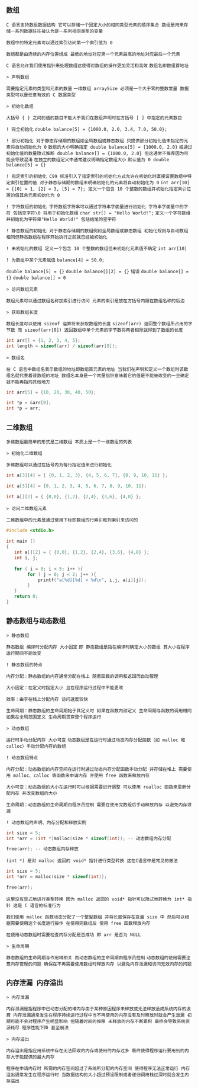 `数组`
--

`C 语言支持数组数据结构 它可以存储一个固定大小的相同类型元素的顺序集合 数组是用来存储一系列数据往往被认为是一系列相同类型的变量` 

`数组中的特定元素可以通过索引访问第一个索引值为 0`

`数组都是由连续的内存位置组成 最低的地址对应第一个元素最高的地址对应最后一个元素` 

`C 语言允许我们使用指针来处理数组这使得对数组的操作更加灵活和高效` `数组名即数组首地址`

`> 声明数组`

`需要指定元素的类型和元素的数量` `一维数组 arraySize 必须是一个大于零的整数常量 数据类型可以是任意有效的 C 数据类型`

`> 初始化数组`

`大括号 { } 之间的值的数目不能大于我们在数组声明时在方括号 [ ] 中指定的元素数目` 

`! 完全初始化` `double balance[5] = {1000.0, 2.0, 3.4, 7.0, 50.0};`

`! 部分初始化 对于静态存储期的数组如全局数组或静态数组 只提供部分初始化值未指定的元素将自动初始化为 0` `数组的大小明确指定 double balance[5] = {1000.0, 2.0}` `或通过初始化值的数量隐式推断 double balance[] = {1000.0, 2.0} 但这通常不推荐因为可能会导致混淆` `在独立的数组定义中通常建议明确指定数组大小` `默认值为 0 double balance[5] = {}`

`! 指定索引的初始化 C99 标准引入了指定索引的初始化方式允许在初始化时直接设置数组中特定索引位置的值 对于静态存储期的数组未明确初始化的元素将自动初始化为 0` `int arr[10] = {[0] = 1, [2] = 3, [5] = 7}; 定义一个包含 10 个整数的数组并初始化指定索引位置的值其余元素初始化为 0`

`! 字符数组的初始化 字符数组字符串可以通过字符串字面量进行初始化 字符串字面量中的字符 包括空字符\0 将用于初始化数组` `char str[] = "Hello World!";` `定义一个字符数组并初始化为字符串"Hello World!" 包括结尾的空字符`

`! 静态数组的初始化 对于静态存储期的数组例如全局数组或静态数组 初始化规则与自动数组相同但静态数组在程序开始执行之前就已经被初始化`

`! 未初始化的数组 定义一个包含 10 个整数的数组但未初始化元素值不确定` `int arr[10]`

`! 为数组中某个元素赋值` `balance[4] = 50.0;`

`double balance[5] = {}` `double balance[][2] = {}` `错误` `double balance[] = {}` `double balance[] = 0`

`> 访问数组元素`

`数组元素可以通过数组名称加索引进行访问 元素的索引是放在方括号内跟在数组名称的后边`

`> 获取数组长度`

`数组长度可以使用 sizeof 运算符来获取数组的长度` `sizeof(arr) 返回整个数组所占用的字节数 而 sizeof(arr[0]) 返回数组中单个元素的字节数将两者相除就得到了数组的长度`

```c
int arr[] = {1, 2, 3, 4, 5};
int length = sizeof(arr) / sizeof(arr[0]);
```

`> 数组名`

`在 C 语言中数组名表示数组的地址即数组首元素的地址 当我们在声明和定义一个数组时该数组名就代表着该数组的地址 数组名本身是一个常量指针意味着它的值是不能被改变的一旦确定就不能再指向其他地方`

```c
int arr[5] = {10, 20, 30, 40, 50};

int *p = &arr[0];
int *p = arr;
```

`二维数组`
--

`多维数组最简单的形式是二维数组 本质上是一个一维数组的列表`

`> 初始化二维数组`

`多维数组可以通过在括号内为每行指定值来进行初始化`

```c
int a[3][4] = { {0, 1, 2, 3}, {4, 5, 6, 7}, {8, 9, 10, 11} };

int a[3][4] = {0, 1, 2, 3, 4, 5, 6, 7, 8, 9, 10, 11};

int a[][2] = { {0,0}, {1,2}, {2,4}, {3,6}, {4,8} };
```

`> 访问二维数组元素`

`二维数组中的元素是通过使用下标即数组的行索引和列索引来访问的`

```c
#include <stdio.h>
 
int main ()
{
   int a[][2] = { {0,0}, {1,2}, {2,4}, {3,6}, {4,8} };
   int i, j;
 
   for ( i = 0; i < 5; i++ ){
        for ( j = 0; j < 2; j++ ){
            printf("a[%d][%d] = %d\n", i,j, a[i][j]);
        }
   }
   return 0;
}
```

`静态数组与动态数组`
--

`> 静态数组`

`静态数组 编译时分配内存 大小固定` `即 静态数组是指在编译时确定大小的数组 其大小在程序运行期间不能改变` 

`! 静态数组的特点`

`内存分配：静态数组的内存通常分配在栈上 随着函数的调用和返回而自动管理` 

`大小固定：在定义时指定大小 且在程序运行过程中不能更改` 

`效率：由于在栈上分配内存 访问速度较快` 

`生命周期：静态数组的生命周期始于其定义时 如果在函数内部定义 生命周期与函数的调用相同 如果在全局范围定义 生命周期贯穿整个程序运行` 

`> 动态数组`

`运行时手动分配内存 大小可变` `动态数组是在运行时通过动态内存分配函数（如 malloc 和 calloc）手动分配内存的数组` 

`! 动态数组特点`

`内存分配：动态数组的内存空间在运行时通过动态内存分配函数手动分配 并存储在堆上 需要使用 malloc、calloc 等函数来申请内存 并使用 free 函数来释放内存`

`大小可变：动态数组的大小在运行时可以根据需要进行调整 可以使用 realloc 函数来重新分配内存 并改变数组的大小` 

`生命周期：动态数组的生命周期由程序员控制 需要在使用完数组后手动释放内存 以避免内存泄漏` 

`! 动态数组的声明、内存分配和释放实例`

```c
int size = 5;
int *arr = (int *)malloc(size * sizeof(int)); -- 动态数组内存分配

free(arr); -- 动态数组内存释放
```

`(int *) 是对 malloc 返回的 void* 指针进行类型转换 这在C语言中是常见的做法`

```c
int size = 5; 
int *arr = malloc(size * sizeof(int));

free(arr);
```

`这里没有显式地进行类型转换 因为 malloc 返回的 void* 指针可以隐式地转换为 int* 指针 这是 C 语言的标准行为` 

`我们使用 malloc 函数动态分配了一个整型数组 并将长度保存在变量 size 中 然后可以根据需要使用这个长度进行操作 在使用完数组后 使用 free 函数释放内存`

`在使用动态数组时需要检查内存分配是否成功 即 arr 是否为 NULL`

`> 生命周期`

`静态数组的生命周期与作用域相关 而动态数组的生命周期由程序员控制` `动态数组的使用需要注意内存管理的问题 确保在不再需要使用数组时释放内存 以避免内存泄漏和访问无效内存的问题`

`内存泄漏 内存溢出`
--

`> 内存泄漏`

`内存泄漏是指程序中已动态分配的堆内存由于某种原因程序未释放或无法释放造成系统内存的浪费 内存泄漏通常发生在程序持续运行过程中当不再使用的内存没有及时释放时就会产生泄漏 初期可能不会对程序产生明显影响 但随着时间的推移 未释放的内存不断累积 最终会导致系统资源耗尽 程序性能下降 甚至崩溃`

`> 内存溢出`

`内存溢出是指应用系统中存在无法回收的内存或使用的内存过多 最终使得程序运行要用到的内存大于能提供的最大内存`

`程序在申请内存时 所需的内存空间超过了系统所分配的内存空间 使得程序无法正常运行 内存溢出通常发生在程序运行时 当数据结构的大小超过预设限制或者递归调用栈过深时就会发生内存溢出`


